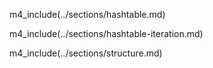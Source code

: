 m4_include(../sections/hashtable.md)

m4_include(../sections/hashtable-iteration.md)

m4_include(../sections/structure.md)
